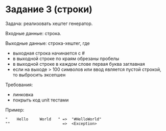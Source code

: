 # Задание 3 (строки)

Задача: реализовать хештег генератор.

Входные данные: строка.

Выходные данные: строка-хештег, где

* выходная строка начинается с #
* в выходной строке по краям обрезаны пробелы
* в выходной строке в каждом слове первая буква заглавная
* если на выходе > 100 символов или ввод является пустой строкой, то выбросить эксепшен

Требования:

* линковка
* покрыть код unit тестами

Пример:

```text
"    Hello     World   " =>  "#HelloWorld"
""                       =>  <Exception>
```

